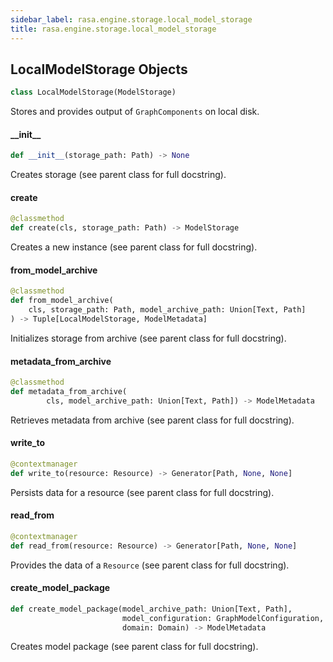 ```yaml
---
sidebar_label: rasa.engine.storage.local_model_storage
title: rasa.engine.storage.local_model_storage
---
```

## LocalModelStorage Objects

```python
class LocalModelStorage(ModelStorage)
```

Stores and provides output of `GraphComponents` on local disk.

#### \_\_init\_\_

```python
def __init__(storage_path: Path) -> None
```

Creates storage (see parent class for full docstring).

#### create

```python
@classmethod
def create(cls, storage_path: Path) -> ModelStorage
```

Creates a new instance (see parent class for full docstring).

#### from\_model\_archive

```python
@classmethod
def from_model_archive(
    cls, storage_path: Path, model_archive_path: Union[Text, Path]
) -> Tuple[LocalModelStorage, ModelMetadata]
```

Initializes storage from archive (see parent class for full docstring).

#### metadata\_from\_archive

```python
@classmethod
def metadata_from_archive(
        cls, model_archive_path: Union[Text, Path]) -> ModelMetadata
```

Retrieves metadata from archive (see parent class for full docstring).

#### write\_to

```python
@contextmanager
def write_to(resource: Resource) -> Generator[Path, None, None]
```

Persists data for a resource (see parent class for full docstring).

#### read\_from

```python
@contextmanager
def read_from(resource: Resource) -> Generator[Path, None, None]
```

Provides the data of a `Resource` (see parent class for full docstring).

#### create\_model\_package

```python
def create_model_package(model_archive_path: Union[Text, Path],
                         model_configuration: GraphModelConfiguration,
                         domain: Domain) -> ModelMetadata
```

Creates model package (see parent class for full docstring).

